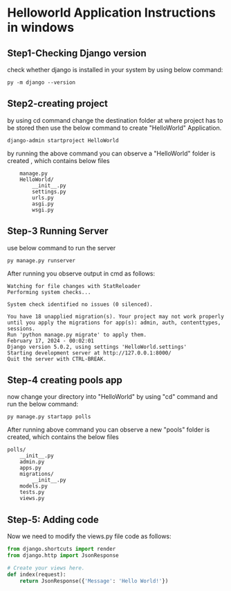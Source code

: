 # Helloworld Application Instructions in windows
## Step1-Checking Django version
check whether django is installed in your system by using below command:

```py -m django --version```

## Step2-creating project
by using cd command change the destination folder at where project has to be stored then use the below command to create "HelloWorld" Application.

```django-admin startproject HelloWorld```

by running the above command you can observe a "HelloWorld" folder is created , which contains below  files
```
    manage.py
    HelloWorld/
        __init__.py
        settings.py
        urls.py
        asgi.py
        wsgi.py
```
## Step-3 Running Server 
use below command to run the server

```py manage.py runserver```

After running you observe output in cmd as follows:

```
Watching for file changes with StatReloader
Performing system checks...

System check identified no issues (0 silenced).

You have 18 unapplied migration(s). Your project may not work properly until you apply the migrations for app(s): admin, auth, contenttypes, sessions.
Run 'python manage.py migrate' to apply them.
February 17, 2024 - 00:02:01
Django version 5.0.2, using settings 'HelloWorld.settings'
Starting development server at http://127.0.0.1:8000/
Quit the server with CTRL-BREAK.
```
## Step-4 creating pools app
now change your directory into "HelloWorld" by using "cd" command and run the below command:

``` py manage.py startapp polls ```

After running above command you can observe a new "pools" folder is created, which contains the below files

```
polls/
    __init__.py
    admin.py
    apps.py
    migrations/
        __init__.py
    models.py
    tests.py
    views.py
```
## Step-5: Adding code

Now we need to modify the views.py file code as follows:
``` python
from django.shortcuts import render
from django.http import JsonResponse

# Create your views here.
def index(request):
    return JsonResponse({'Message': 'Hello World!'})
```







